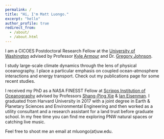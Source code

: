 ```yaml
---
permalink: /
title: "Hi, I'm Matt Luongo."
excerpt: "hello"
author_profile: true
redirect_from: 
  - /about/
  - /about.html
---
```

		
I am a CICOES Postdoctoral Research Fellow at the [University of Washington](https://environment.uw.edu/) advised by Professor [Kyle Armour](https://faculty.washington.edu/karmour/) and Dr. [Gregory Johnson](https://floats.pmel.noaa.gov/gregory-c-johnson-home-page). 
		
I study large-scale climate dynamics through the lens of physical oceanography. I place a particular emphasis on coupled ocean-atmosphere interactions and energy transport. Check out my publications page for some recent studies.

I received my PhD as a NASA FINESST Fellow at [Scripps Institution of Oceanography](https://scripps.ucsd.edu/) advised by Professors [Shang-Ping Xie](https://sxie.scrippsprofiles.ucsd.edu/) & [Ian Eisenman](https://ieisenman.scrippsprofiles.ucsd.edu/). I graduated from Harvard University in 2017 with a joint degree in Earth & Planetary Sciences and Environmental Engineering and then worked as a utility consultant and a research assistant for a land trust before graduate school. In my free time you can find me exploring PNW natural spaces or catching live music.

Feel free to shoot me an email at mluongo(at)uw.edu.
